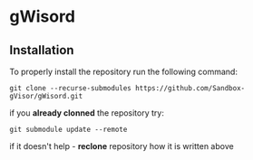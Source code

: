 # gWisord

## Installation

To properly install the repository run the following command:

    git clone --recurse-submodules https://github.com/Sandbox-gVisor/gWisord.git

if you <b>already clonned</b> the repository try:

    git submodule update --remote 

if it doesn't help - <b>reclone</b> repository how it is written above
